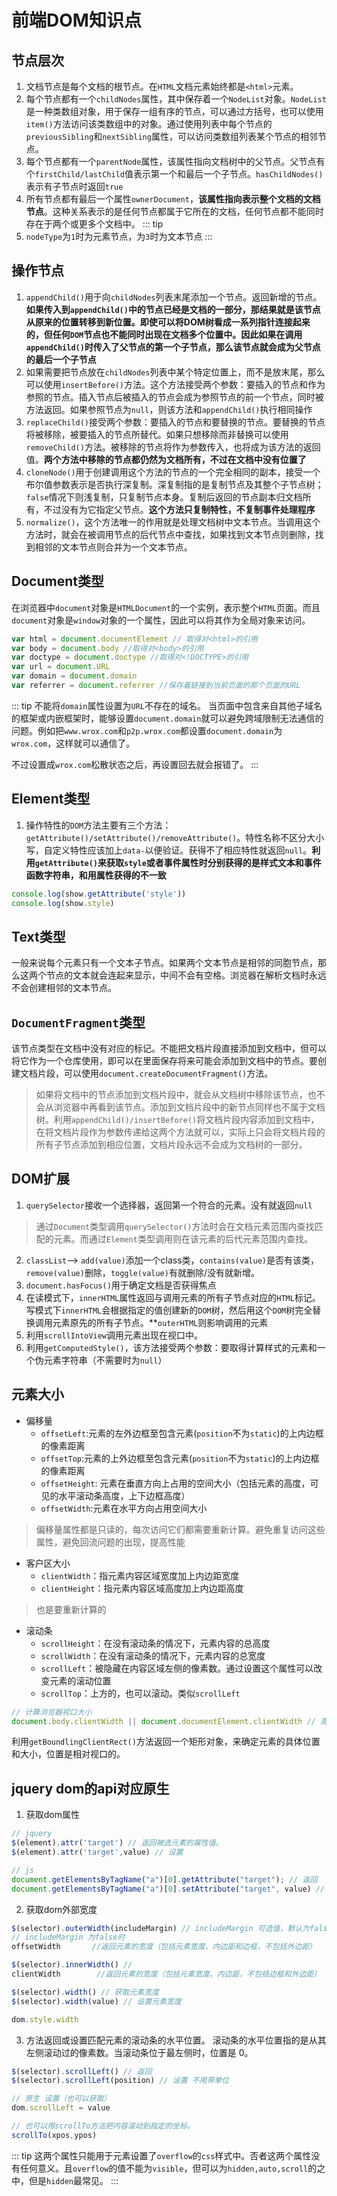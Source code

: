 # 前端DOM知识点
## 节点层次
1. 文档节点是每个文档的根节点。在`HTML`文档元素始终都是`<html>`元素。
2. 每个节点都有一个`childNodes`属性，其中保存着一个`NodeList`对象。`NodeList`是一种类数组对象，用于保存一组有序的节点，可以通过方括号，也可以使用`item()`方法访问该类数组中的对象。通过使用列表中每个节点的`previousSibling`和`nextSibling`属性，可以访问类数组列表某个节点的相邻节点。
3. 每个节点都有一个`parentNode`属性，该属性指向文档树中的父节点。父节点有个`firstChild/lastChild`值表示第一个和最后一个子节点。`hasChildNodes()`表示有子节点时返回`true`
4. 所有节点都有最后一个属性`ownerDocument`，**该属性指向表示整个文档的文档节点**。这种关系表示的是任何节点都属于它所在的文档，任何节点都不能同时存在于两个或更多个文档中。
::: tip
1. `nodeType`为`1`时为元素节点，为`3`时为文本节点
:::

## 操作节点
1. `appendChild()`用于向`childNodes`列表末尾添加一个节点。返回新增的节点。**如果传入到`appendChild()`中的节点已经是文档的一部分，那结果就是该节点从原来的位置转移到新位置。即使可以将DOM树看成一系列指针连接起来的，但任何`DOM`节点也不能同时出现在文档多个位置中。因此如果在调用`appendChild()`时传入了父节点的第一个子节点，那么该节点就会成为父节点的最后一个子节点**
2. 如果需要把节点放在`childNodes`列表中某个特定位置上，而不是放末尾，那么可以使用`insertBefore()`方法。这个方法接受两个参数：要插入的节点和作为参照的节点。插入节点后被插入的节点会成为参照节点的前一个节点，同时被方法返回。如果参照节点为`null`，则该方法和`appendChild()`执行相同操作
3. `replaceChild()`接受两个参数：要插入的节点和要替换的节点。要替换的节点将被移除，被要插入的节点所替代。如果只想移除而非替换可以使用`removeChild()`方法。被移除的节点将作为参数传入，也将成为该方法的返回值。**两个方法中移除的节点都仍然为文档所有，不过在文档中没有位置了**
4. `cloneNode()`用于创建调用这个方法的节点的一个完全相同的副本，接受一个布尔值参数表示是否执行深复制。深复制指的是复制节点及其整个子节点树；`false`情况下则浅复制，只复制节点本身。复制后返回的节点副本归文档所有，不过没有为它指定父节点。**这个方法只复制特性，不复制事件处理程序**
5. `normalize()`，这个方法唯一的作用就是处理文档树中文本节点。当调用这个方法时，就会在被调用节点的后代节点中查找，如果找到文本节点则删除，找到相邻的文本节点则合并为一个文本节点。

## Document类型
在浏览器中`document`对象是`HTMLDocument`的一个实例，表示整个`HTML`页面。而且`document`对象是`window`对象的一个属性，因此可以将其作为全局对象来访问。
```js
var html = document.documentElement // 取得对<html>的引用
var body = document.body //取得对<body>的引用
var doctype = document.doctype //取得对<!DOCTYPE>的引用
var url = document.URL
var domain = document.domain
var referrer = document.referrer //保存着链接到当前页面的那个页面的URL
```

::: tip
不能将`domain`属性设置为`URL`不存在的域名。
当页面中包含来自其他子域名的框架或内嵌框架时，能够设置`document.domain`就可以避免跨域限制无法通信的问题。例如把`www.wrox.com`和`p2p.wrox.com`都设置`document.domain`为`wrox.com`，这样就可以通信了。

不过设置成`wrox.com`松散状态之后，再设置回去就会报错了。
:::

## Element类型
1. 操作特性的`DOM`方法主要有三个方法：`getAttribute()/setAttribute()/removeAttribute()`。特性名称不区分大小写，自定义特性应该加上`data-`以便验证。获得不了相应特性就返回`null`。**利用`getAttribute()`来获取`style`或者事件属性时分别获得的是样式文本和事件函数字符串，和用属性获得的不一致**

```js
console.log(show.getAttribute('style'))
console.log(show.style)
```

## Text类型
一般来说每个元素只有一个文本子节点。如果两个文本节点是相邻的同胞节点，那么这两个节点的文本就会连起来显示，中间不会有空格。浏览器在解析文档时永远不会创建相邻的文本节点。

## `DocumentFragment`类型
该节点类型在文档中没有对应的标记。不能把文档片段直接添加到文档中，但可以将它作为一个仓库使用，即可以在里面保存将来可能会添加到文档中的节点。要创建文档片段，可以使用`document.createDocumentFragment()`方法。

> 如果将文档中的节点添加到文档片段中，就会从文档树中移除该节点，也不会从浏览器中再看到该节点。添加到文档片段中的新节点同样也不属于文档树。利用`appendChild()/insertBefore()`将文档片段内容添加到文档中，在将文档片段作为参数传递给这两个方法就可以，实际上只会将文档片段的所有子节点添加到相应位置，文档片段永远不会成为文档树的一部分。

## DOM扩展
1. `querySelector`接收一个选择器，返回第一个符合的元素。没有就返回`null`
> 通过`Document`类型调用`querySelector()`方法时会在文档元素范围内查找匹配的元素。而通过`Element`类型调用则在该元素的后代元素范围内查找。

2. `classList`--> `add(value)`添加一个class类，`contains(value)`是否有该类，`remove(value)`删除，`toggle(value)`有就删除/没有就新增。
3. `document.hasFocus()`用于确定文档是否获得焦点
4. 在读模式下，`innerHTML`属性返回与调用元素的所有子节点对应的`HTML`标记。写模式下`innerHTML`会根据指定的值创建新的`DOM`树，然后用这个`DOM`树完全替换调用元素原先的所有子节点。**`outerHTML`则影响调用的元素
5. 利用`scrollIntoView`调用元素出现在视口中。
6. 利用`getComputedStyle()`，该方法接受两个参数：要取得计算样式的元素和一个伪元素字符串（不需要时为`null`）

## 元素大小
- 偏移量
    + `offsetLeft`:元素的左外边框至包含元素(`position`不为`static`)的上内边框的像素距离
    + `offsetTop`:元素的上外边框至包含元素(`position`不为`static`)的上内边框的像素距离
    + `offsetHeight`: 元素在垂直方向上占用的空间大小（包括元素的高度，可见的水平滚动条高度，上下边框高度）
    + `offsetWidth`:元素在水平方向占用空间大小
> 偏移量属性都是只读的，每次访问它们都需要重新计算。避免重复访问这些属性，避免回流问题的出现，提高性能

- 客户区大小
    + `clientWidth`：指元素内容区域宽度加上内边距宽度
    + `clientHeight`：指元素内容区域高度加上内边距高度
> 也是要重新计算的

- 滚动条
    + `scrollHeight`：在没有滚动条的情况下，元素内容的总高度
    + `scrollWidth`：在没有滚动条的情况下，元素内容的总宽度
    + `scrollLeft`：被隐藏在内容区域左侧的像素数。通过设置这个属性可以改变元素的滚动位置
    + `scrollTop`：上方的，也可以滚动。类似`scrollLeft`
```js
// 计算浏览器视口大小
document.body.clientWidth || document.documentElement.clientWidth // 高度也是这么处理兼容性
```

利用`getBoundlingClientRect()`方法返回一个矩形对象，来确定元素的具体位置和大小，位置是相对视口的。

## jquery dom的api对应原生
1. 获取dom属性
```js
// jquery
$(element).attr('target') // 返回被选元素的属性值。
$(element).attr('target',value) // 设置

// js
document.getElementsByTagName("a")[0].getAttribute("target"); // 返回
document.getElementsByTagName("a")[0].setAttribute("target", value) // 设置
```

2. 获取dom外部宽度
```js
$(selector).outerWidth(includeMargin) // includeMargin 可选值，默认为false，即不包含margin，只有包含padding+border
// includeMargin 为false时
offsetWidth       //返回元素的宽度（包括元素宽度、内边距和边框，不包括外边距）

$(selector).innerWidth() // 
clientWidth        //返回元素的宽度（包括元素宽度、内边距，不包括边框和外边距）

$(selector).width() // 获取元素宽度
$(selector).width(value) // 设置元素宽度

dom.style.width
```

3. 方法返回或设置匹配元素的滚动条的水平位置。
滚动条的水平位置指的是从其左侧滚动过的像素数。当滚动条位于最左侧时，位置是 0。
```js
$(selector).scrollLeft() // 返回
$(selector).scrollLeft(position) // 设置 不用带单位

// 原生 设置（也可以获取）
dom.scrollLeft = value

// 也可以用scrollTo方法把内容滚动到指定的坐标。
scrollTo(xpos,ypos)
```
::: tip
这两个属性只能用于元素设置了`overflow`的`css`样式中。否者这两个属性没有任何意义。且`overflow`的值不能为`visible`，但可以为`hidden,auto,scroll`的之中，但是`hidden`最常见。
:::